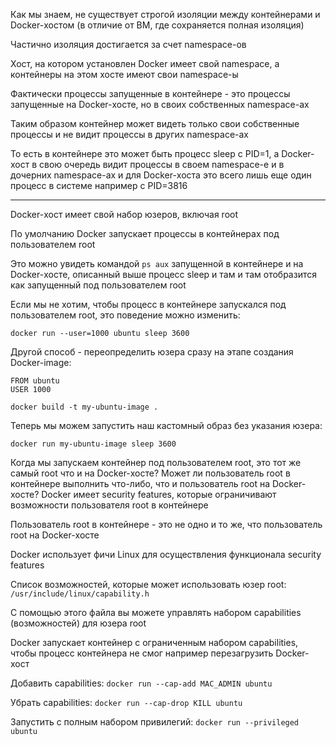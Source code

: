 Как мы знаем, не существует строгой изоляции между контейнерами и Docker-хостом (в отличие от ВМ, где сохраняется полная изоляция)

Частично изоляция достигается за счет namespace-ов

Хост, на котором установлен Docker имеет свой namespace, а контейнеры на этом хосте имеют свои namespace-ы

Фактически процессы запущенные в контейнере - это процессы запущенные на Docker-хосте, но в своих собственных namespace-ах

Таким образом контейнер может видеть только свои собственные процессы и не видит процессы в других namespace-ах

То есть в контейнере это может быть процесс sleep с PID=1, а Docker-хост в свою очередь видит процессы в своем namespace-е и в дочерних namespace-ах и для Docker-хоста это всего лишь еще один процесс в системе например с PID=3816

---

Docker-хост имеет свой набор юзеров, включая root

По умолчанию Docker запускает процессы в контейнерах под пользователем root

Это можно увидеть командой `ps aux` запущенной в контейнере и на Docker-хосте, описанный выше процесс sleep и там и там отобразится как запущенный под пользователем root

Если мы не хотим, чтобы процесс в контейнере запускался под пользователем root, это поведение можно изменить:

`docker run --user=1000 ubuntu sleep 3600`

Другой способ - переопределить юзера сразу на этапе создания Docker-image:

```
FROM ubuntu
USER 1000
```
`docker build -t my-ubuntu-image .`

Теперь мы можем запустить наш кастомный образ без указания юзера:

`docker run my-ubuntu-image sleep 3600`

Когда мы запускаем контейнер под пользователем root, это тот же самый root что и на Docker-хосте?
Может ли пользователь root в контейнере выполнить что-либо, что и пользователь root на Docker-хосте?
Docker имеет security features, которые ограничивают возможности пользователя root в контейнере

Пользователь root в контейнере - это не одно и то же, что пользователь root на Docker-хосте

Docker использует фичи Linux для осуществления функционала security features

Список возможностей, которые может использовать юзер root:
`/usr/include/linux/capability.h`

С помощью этого файла вы можете управлять набором capabilities (возможностей) для юзера root

Docker запускает контейнер с ограниченным набором capabilities, чтобы процесс контейнера не смог например перезагрузить Docker-хост

Добавить capabilities:
`docker run --cap-add MAC_ADMIN ubuntu`

Убрать capabilities:
`docker run --cap-drop KILL ubuntu`

Запустить с полным набором привилегий:
`docker run --privileged ubuntu`
